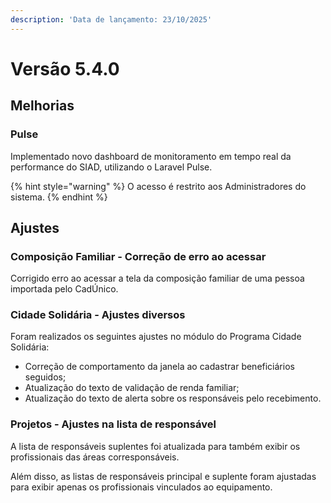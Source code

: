 ```yaml
---
description: 'Data de lançamento: 23/10/2025'
---
```


# Versão 5.4.0

## Melhorias

### Pulse

Implementado novo dashboard de monitoramento em tempo real da performance do SIAD, utilizando o Laravel Pulse.

{% hint style="warning" %}
O acesso é restrito aos Administradores do sistema.
{% endhint %}

## Ajustes

### Composição Familiar - Correção de erro ao acessar

Corrigido erro ao acessar a tela da composição familiar de uma pessoa importada pelo CadÚnico.

### Cidade Solidária - Ajustes diversos

Foram realizados os seguintes ajustes no módulo do Programa Cidade Solidária:

* Correção de comportamento da janela ao cadastrar beneficiários seguidos;
* Atualização do texto de validação de renda familiar;
* Atualização do texto de alerta sobre os responsáveis pelo recebimento.

### Projetos - Ajustes na lista de responsável

A lista de responsáveis suplentes foi atualizada para também exibir os profissionais das áreas corresponsáveis.

Além disso, as listas de responsáveis principal e suplente foram ajustadas para exibir apenas os profissionais vinculados ao equipamento.

